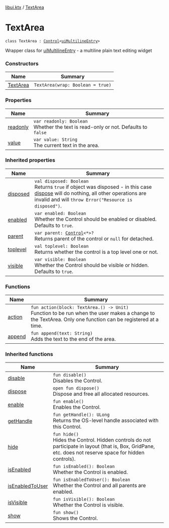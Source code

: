 [libui.ktx](../README.md) / [TextArea](README.md)

# TextArea

`class TextArea : `[`Control`](../-control/README.md)`<`[`uiMultilineEntry`](../../libui/ui-multiline-entry.md)`>`

Wrapper class for [uiMultilineEntry](../../libui/ui-multiline-entry.md) - a multiline plain text editing widget

### Constructors

| Name | Summary |
|---|---|
| [TextArea](-text-area.md) | `TextArea(wrap: Boolean = true)` |

### Properties

| Name | Summary |
|---|---|
| [readonly](readonly.md) | `var readonly: Boolean`<br>Whether the text is read-only or not. Defaults to `false` |
| [value](value.md) | `var value: String`<br>The current text in the area. |

### Inherited properties

| Name | Summary |
|---|---|
| [disposed](../-disposable/disposed.md) | `val disposed: Boolean`<br>Returns `true` if object was disposed - in this case [dispose](../-disposable/dispose.md) will do nothing, all other operations are invalid and will `throw Error("Resource is disposed")`. |
| [enabled](../-control/enabled.md) | `var enabled: Boolean`<br>Whether the Control should be enabled or disabled. Defaults to `true`. |
| [parent](../-control/parent.md) | `var parent: `[`Control`](../-control/README.md)`<*>?`<br>Returns parent of the control or `null` for detached. |
| [toplevel](../-control/toplevel.md) | `val toplevel: Boolean`<br>Returns whether the control is a top level one or not. |
| [visible](../-control/visible.md) | `var visible: Boolean`<br>Whether the Control should be visible or hidden. Defaults to `true`. |

### Functions

| Name | Summary |
|---|---|
| [action](action.md) | `fun action(block: TextArea.() -> Unit)`<br>Function to be run when the user makes a change to the TextArea. Only one function can be registered at a time. |
| [append](append.md) | `fun append(text: String)`<br>Adds the text to the end of the area. |

### Inherited functions

| Name | Summary |
|---|---|
| [disable](../-control/disable.md) | `fun disable()`<br>Disables the Control. |
| [dispose](../-control/dispose.md) | `open fun dispose()`<br>Dispose and free all allocated resources. |
| [enable](../-control/enable.md) | `fun enable()`<br>Enables the Control. |
| [getHandle](../-control/get-handle.md) | `fun getHandle(): ULong`<br>Returns the OS-level handle associated with this Control. |
| [hide](../-control/hide.md) | `fun hide()`<br>Hides the Control. Hidden controls do not participate in layout (that is, Box, GridPane, etc. does not reserve space for hidden controls). |
| [isEnabled](../-control/is-enabled.md) | `fun isEnabled(): Boolean`<br>Whether the Control is enabled. |
| [isEnabledToUser](../-control/is-enabled-to-user.md) | `fun isEnabledToUser(): Boolean`<br>Whether the Control and all parents are enabled. |
| [isVisible](../-control/is-visible.md) | `fun isVisible(): Boolean`<br>Whether the Control is visible. |
| [show](../-control/show.md) | `fun show()`<br>Shows the Control. |
